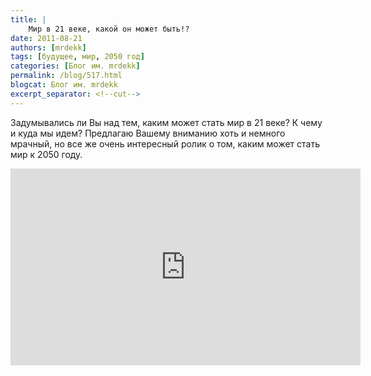 ```yaml
---
title: |
    Мир в 21 веке, какой он может быть!?
date: 2011-08-21
authors: [mrdekk]
tags: [будущее, мир, 2050 год]
categories: [Блог им. mrdekk]
permalink: /blog/517.html
blogcat: Блог им. mrdekk
excerpt_separator: <!--cut-->
---
```


Задумывались ли Вы над тем, каким может стать мир в 21 веке? К чему и куда мы идем? Предлагаю Вашему вниманию хоть и немного мрачный, но все же очень интересный ролик о том, каким может стать мир к 2050 году.

<iframe width="560" height="315" src="https://www.youtube.com/embed/oIhcdi3leqE" title="YouTube video player" frameborder="0" allow="accelerometer; autoplay; clipboard-write; encrypted-media; gyroscope; picture-in-picture; web-share" allowfullscreen></iframe>
